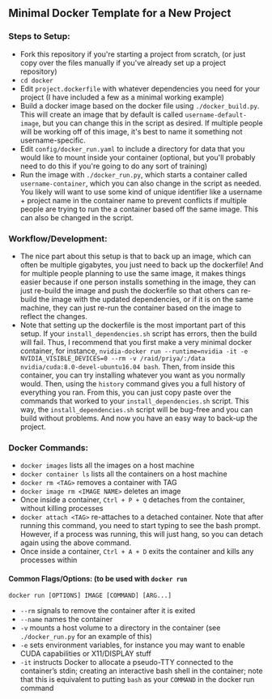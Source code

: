 ## Minimal Docker Template for a New Project

### Steps to Setup:
* Fork this repository if you're starting a project from scratch, (or just copy over the files manually if you've already set up a project repository)
* ```cd docker```
* Edit ```project.dockerfile``` with whatever dependencies you need for your project (I have included a few as a minimal working example)
* Build a docker image based on the docker file using ```./docker_build.py```. This will create an image that by default is called ```username-default-image```, but you can change this in the script as desired. If multiple people will be working off of this image, it's best to name it something not username-specific.
* Edit ```config/docker_run.yaml``` to include a directory for data that you would like to mount inside your container (optional, but you'll probably need to do this if you're going to do any sort of training)
* Run the image with ```./docker_run.py```, which starts a container called ```username-container```, which you can also change in the script as needed. You likely will want to use some kind of unique identifier like a username + project name in the container name to prevent conflicts if multiple people are trying to run the a container based off the same image. This can also be changed in the script.

### Workflow/Development:
* The nice part about this setup is that to back up an image, which can often be multiple gigabytes, you just need to back up the dockerfile! And for multiple people planning to use the same image, it makes things easier because if one person installs something in the image, they can just re-build the image and push the dockerfile so that others can re-build the image with the updated dependencies, or if it is on the same machine, they can just re-run the container based on the image to reflect the changes.
* Note that setting up the dockerfile is the most important part of this setup. If your ```install_dependencies.sh``` script has errors, then the build will fail. Thus, I recommend that you first make a very minimal docker container, for instance, ```nvidia-docker run --runtime=nvidia -it -e NVIDIA_VISIBLE_DEVICES=0 --rm -v /raid/priya/:/data nvidia/cuda:8.0-devel-ubuntu16.04 bash```. Then, from inside this container, you can try installing whatever you want as you normally would. Then, using the ```history``` command gives you a full history of everything you ran. From this, you can just copy paste over the commands that worked to your ```install_dependencies.sh``` script. This way, the ```install_dependencies.sh``` script will be bug-free and you can build without problems. And now you have an easy way to back-up the project. 

### Docker Commands:
* ```docker images``` lists all the images on a host machine
* ```docker container ls``` lists all the containers on a host machine
* ```docker rm <TAG>``` removes a container with TAG
* ```docker image rm <IMAGE NAME>``` deletes an image
* Once inside a container, ```Ctrl + P + Q``` detaches from the container, without killing processes
* ```docker attach <TAG>``` re-attaches to a detached container. Note that after running this command, you need to start typing to see the bash prompt. However, if a process was running, this will just hang, so you can detach again using the above command.
* Once inside a container, ```Ctrl + A + D``` exits the container and kills any processes within
#### Common Flags/Options: (to be used with ```docker run```
```docker run [OPTIONS] IMAGE [COMMAND] [ARG...]```
* ```--rm``` signals to remove the container after it is exited 
* ```--name``` names the container 
* ```-v``` mounts a host volume to a directory in the container (see ```./docker_run.py``` for an example of this)
* ```-e``` sets environment variables, for instance you may want to enable CUDA capabilities or X11/DISPLAY stuff
* ```-it``` instructs Docker to allocate a pseudo-TTY connected to the container’s stdin; creating an interactive bash shell in the container; note that this is equivalent to putting ```bash``` as your ```COMMAND``` in the docker run command
